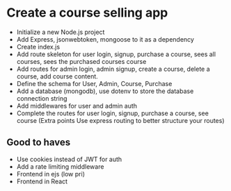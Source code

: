 # Create a course selling app
- Initialize a new Node.js project
- Add Express, jsonwebtoken, mongoose to it as a dependency
- Create index.js
- Add route skeleton for user login, signup, purchase a course, sees all courses, sees the purchased courses course
- Add routes for admin login, admin signup, create a course, delete a course, add course content.
- Define the schema for User, Admin, Course, Purchase
- Add a database (mongodb), use dotenv to store the database connection string
- Add middlewares for user and admin auth
- Complete the routes for user login, signup, purchase a course, see course (Extra points Use express routing to better structure your routes)

## Good to haves
- Use cookies instead of JWT for auth
- Add a rate limiting middleware
- Frontend in ejs (low pri)
- Frontend in React